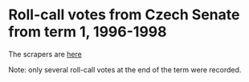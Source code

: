 # Roll-call votes from Czech Senate from term 1, 1996-1998

The scrapers are [here](https://github.com/michalskop/scraper-senat.cz)

Note: only several roll-call votes at the end of the term were recorded.
